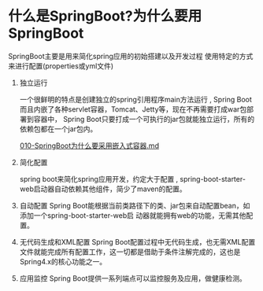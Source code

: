 # 什么是SpringBoot?为什么要用SpringBoot

SpringBoot主要是用来简化spring应用的初始搭建以及开发过程 使用特定的方式来进行配置(properties或yml文件)

1. 独立运行

   一个很鲜明的特点是创建独立的spring引用程序main方法运行 , Spring Boot而且内嵌了各种servlet容器，Tomcat、Jetty等，现在不再需要打成war包部署到容器中， Spring Boot只要打成一个可执行的jar包就能独立运行，所有的依赖包都在一个jar包内。

    [010-SpringBoot为什么要采用嵌入式容器.md](../../03-spring-boot-documentation/02-理解独立的Spring应用/010-SpringBoot为什么要采用嵌入式容器.md) 

2. 简化配置

   spring boot来简化spring应用开发，约定大于配置 , spring-boot-starter-web启动器自动依赖其他组件，简少了maven的配置。

3. 自动配置
   Spring Boot能根据当前类路径下的类、jar包来自动配置bean，如添加一个spring-boot-starter-web启 动器就能拥有web的功能，无需其他配置。

4. 无代码生成和XML配置
   Spring Boot配置过程中无代码生成，也无需XML配置文件就能完成所有配置工作，这一切都是借助于条件注解完成的，这也是Spring4.x的核心功能之一。

5. 应用监控
   Spring Boot提供一系列端点可以监控服务及应用，做健康检测。

